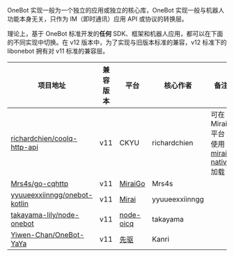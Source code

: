 OneBot 实现一般为一个独立的应用或独立的核心库，OneBot 实现一般与机器人功能本身无关，只作为 IM（即时通讯）应用 API 或协议的转换层。

理论上，基于 OneBot 标准开发的**任何** SDK、框架和机器人应用，都可以在下面的不同实现中切换。在 v12 版本中，为了实现与旧版本标准的兼容，v12 标准下的 libonebot 拥有对 v11 标准的兼容层。

项目地址 | 兼容版本 | 平台 | 核心作者 | 备注
--- | --- | --- | --- | ---
[richardchien/coolq-http-api](https://github.com/richardchien/coolq-http-api) | v11 | CKYU | richardchien | 可在 Mirai 平台使用 [mirai-native](https://github.com/iTXTech/mirai-native) 加载
[Mrs4s/go-cqhttp](https://github.com/Mrs4s/go-cqhttp)        | v11      | [MiraiGo](https://github.com/Mrs4s/MiraiGo)        | Mrs4s          |
[yyuueexxiinngg/onebot-kotlin](https://github.com/yyuueexxiinngg/onebot-kotlin) | v11      | [Mirai](https://github.com/mamoe/mirai)            | yyuueexxiinngg |                                                             
[takayama-lily/node-onebot](https://github.com/takayama-lily/node-onebot) | v11      | [node-oicq](https://github.com/takayama-lily/oicq) | takayama       |                                                             
[Yiwen-Chan/OneBot-YaYa](https://github.com/Yiwen-Chan/OneBot-YaYa) | v11      | [先驱](https://www.xianqubot.com/)                 | Kanri          |                                                             